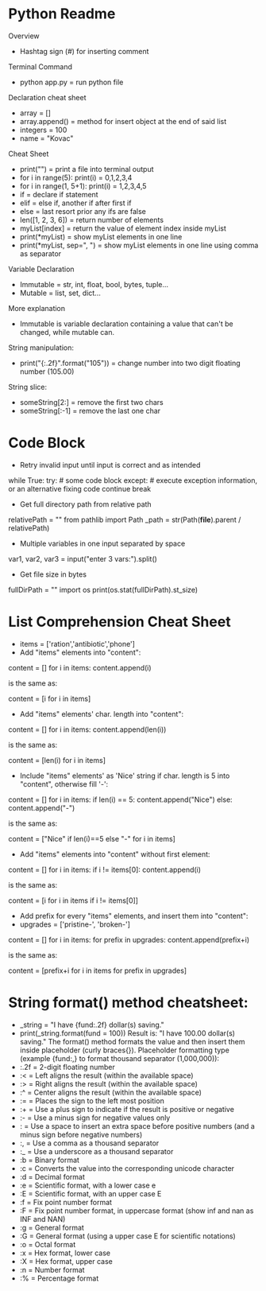# Python Readme

Overview
- Hashtag sign (#) for inserting comment

Terminal Command
- python app.py = run python file

Declaration cheat sheet
- array = []
- array.append(<obj>) = method for insert object at the end of said list
- integers = 100
- name = "Kovac"

Cheat Sheet
- print("<content>") = print a file into terminal output
- for i in range(5): print(i) = 0,1,2,3,4
- for i in range(1, 5+1): print(i) = 1,2,3,4,5
- if = declare if statement
- elif = else if, another if after first if
- else = last resort prior any ifs are false
- len([1, 2, 3, 6]) = return number of elements
- myList[index] = return the value of element index inside myList
- print(*myList) = show myList elements in one line
- print(*myList, sep=", ") = show myList elements in one line using comma as separator

Variable Declaration
- Immutable = str, int, float, bool, bytes, tuple...
- Mutable = list, set, dict...

More explanation
- Immutable is variable declaration containing a value that can't be changed, while mutable can.

String manipulation:
- print("{:.2f}".format("105")) = change number into two digit floating number (105.00)

String slice:
- someString[2:] = remove the first two chars
- someString[:-1] = remove the last one char

# Code Block
- Retry invalid input until input is correct and as intended

while True:
    try:
        # some code block
    except:
        # execute exception information, or an alternative fixing code
        continue
    break

- Get full directory path from relative path

relativePath = ""
from pathlib import Path
_path = str(Path(__file__).parent / relativePath)

- Multiple variables in one input separated by space

var1, var2, var3 = input("enter 3 vars:").split()

- Get file size in bytes

fullDirPath = ""
import os
print(os.stat(fullDirPath).st_size)

# List Comprehension Cheat Sheet
- items = ['ration','antibiotic','phone']
- Add "items" elements into "content":

content = []
for i in items:
    content.append(i)

is the same as:

content = [i for i in items]

- Add "items" elements' char. length into "content":

content = []
for i in items:
    content.append(len(i))

is the same as:

content = [len(i) for i in items]

- Include "items" elements' as 'Nice' string if char. length is 5 into "content", otherwise fill '-':

content = []
for i in items:
    if len(i) == 5:
        content.append("Nice")
    else:
        content.append("-")

is the same as:

content = ["Nice" if len(i)==5 else "-" for i in items]

- Add "items" elements into "content" without first element:

content = []
for i in items:
    if i != items[0]:
        content.append(i)

is the same as:

content = [i for i in items if i != items[0]]

- Add prefix for every "items" elements, and insert them into "content":
- upgrades = ['pristine-', 'broken-']

content = []
for i in items:
    for prefix in upgrades:
        content.append(prefix+i)

is the same as:

content = [prefix+i for i in items for prefix in upgrades]

# String format() method cheatsheet:
- _string = "I have {fund:.2f} dollar(s) saving."
- print(_string.format(fund = 100))
Result is: "I have 100.00 dollar(s) saving."
The format() method formats the value and then insert them inside placeholder (curly braces{}).
Placeholder formatting type (example {fund:,} to format thousand separator (1,000,000)):
- :.2f = 2-digit floating number
- :< = Left aligns the result (within the available space)
- :> = Right aligns the result (within the available space)
- :^ = Center aligns the result (within the available space)
- := = Places the sign to the left most position
- :+ = Use a plus sign to indicate if the result is positive or negative
- :- = Use a minus sign for negative values only
- :  = Use a space to insert an extra space before positive numbers (and a minus sign before negative numbers)
- :, = Use a comma as a thousand separator
- :_ = Use a underscore as a thousand separator
- :b = Binary format
- :c = Converts the value into the corresponding unicode character
- :d = Decimal format
- :e = Scientific format, with a lower case e
- :E = Scientific format, with an upper case E
- :f = Fix point number format
- :F = Fix point number format, in uppercase format (show inf and nan as INF and NAN)
- :g = General format
- :G = General format (using a upper case E for scientific notations)
- :o = Octal format
- :x = Hex format, lower case
- :X = Hex format, upper case
- :n = Number format
- :% = Percentage format